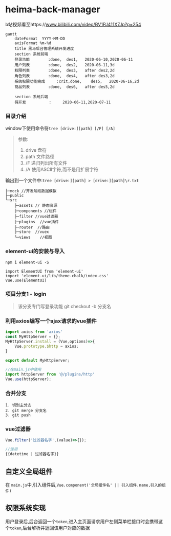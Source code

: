 # heima-back-manager
b站视频看至https://www.bilibili.com/video/BV1PJ411X7Jp?p=254

```mermaid
gantt
    dateFormat  YYYY-MM-DD
    axisFormat %m-%d
    title 黑马后台管理系统开发进度
    section 系统前端
    登录功能        :done,  des1,   2020-06-10,2020-06-11
    用户列表        :done,  des2,   2020-06-11,3d
    权限列表        :done,  des3,   after des2,2d
    角色列表        :done,  des4,   after des3,2d
    系统权限功能完成     :crit,done,    des5,   2020-06-16,2d
    商品列表        :done,  des6,   after des5,2d
    
    section 系统后端
    待开发          :     2020-06-11,2020-07-11
```


### 目录介绍

window下使用命令符`tree [drive:][path] [/F] [/A]`

> 参数:
> 1. drive 盘符
> 2. path 文件路径
> 3. /F 递归列出所有文件
> 4. /A 使用ASCII字符,而不是用扩展字符

输出到一个文件中:`tree [drive:][path] > [drive:][path]\r.txt`

```
├─mock //开发阶段数据模拟
├─public
└─src
    ├─assets // 静态资源
    ├─components //组件
    ├─filter //vue过滤器
    ├─plugins  //vue插件
    ├─router  //路由
    ├─store  //vuex
    └─views    //视图
```

### element-ui的安装与导入
```
npm i element-ui -S

import ElementUI from 'element-ui'
import 'element-ui/lib/theme-chalk/index.css'
Vue.use(ElementUI)
```

### 项目分支1 - login
> 该分支专门写登录功能
> git checkout -b 分支名


### 利用axios编写一个ajax请求的vue插件
```js
import axios from 'axios'
const MyHttpServer = {};
MyHttpServer.install = (Vue,options)=>{
    Vue.prototype.$http = axios;
}

export default MyHttpServer;

//在main.js中使用
import httpServer from '@/plugins/http'
Vue.use(httpServer);
```

### 合并分支
```
1. 切到主分支
2. git merge 分支名
3. git push
```

### vue过滤器
```js
Vue.filter('过滤器名字',(value)=>{});

//使用
{{datetime | 过滤器名字}}
```

## 自定义全局组件
在 `main.js`中,引入组件后,`Vue.component('全局组件名' || 引入组件.name,引入的组件)`

## 权限系统实现
用户登录后,后台返回一个`token`,进入主页面请求用户左侧菜单栏接口时会携带这个`token`,后台解析并返回该用户对应的数据